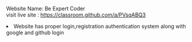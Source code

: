 Website Name: Be Expert Coder <br>
visit live site : https://classroom.github.com/a/PVsqABQ3 <br>

<li>
Website has proper login,registration authentication system along with google and github login
</li>
